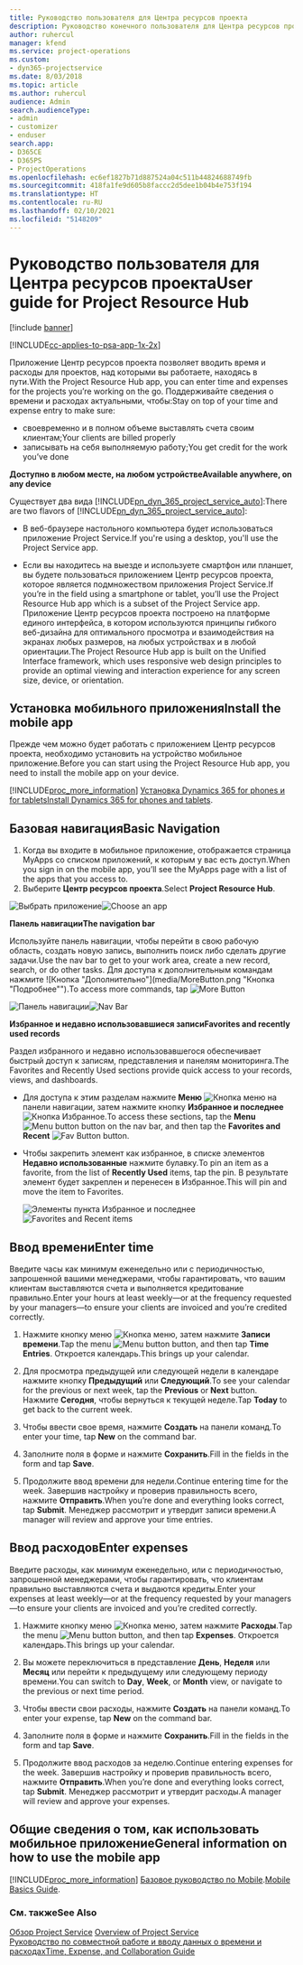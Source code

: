 ```yaml
---
title: Руководство пользователя для Центра ресурсов проекта
description: Руководство конечного пользователя для Центра ресурсов проекта для Project Service
author: ruhercul
manager: kfend
ms.service: project-operations
ms.custom:
- dyn365-projectservice
ms.date: 8/03/2018
ms.topic: article
ms.author: ruhercul
audience: Admin
search.audienceType:
- admin
- customizer
- enduser
search.app:
- D365CE
- D365PS
- ProjectOperations
ms.openlocfilehash: ec6ef1827b71d887524a04c511b44824688749fb
ms.sourcegitcommit: 418fa1fe9d605b8faccc2d5dee1b04b4e753f194
ms.translationtype: HT
ms.contentlocale: ru-RU
ms.lasthandoff: 02/10/2021
ms.locfileid: "5148209"
---
```

# <a name="user-guide-for-project-resource-hub"></a><span data-ttu-id="c619e-103">Руководство пользователя для Центра ресурсов проекта</span><span class="sxs-lookup"><span data-stu-id="c619e-103">User guide for Project Resource Hub</span></span>

[!include [banner](../includes/psa-now-project-operations.md)]

[!INCLUDE[cc-applies-to-psa-app-1x-2x](../includes/cc-applies-to-psa-app-1x-2x.md)]

<span data-ttu-id="c619e-104">Приложение Центр ресурсов проекта позволяет вводить время и расходы для проектов, над которыми вы работаете, находясь в пути.</span><span class="sxs-lookup"><span data-stu-id="c619e-104">With the Project Resource Hub app, you can enter time and expenses for the projects you’re working on the go.</span></span> <span data-ttu-id="c619e-105">Поддерживайте сведения о времени и расходах актуальными, чтобы:</span><span class="sxs-lookup"><span data-stu-id="c619e-105">Stay on top of your time and expense entry to make sure:</span></span>

- <span data-ttu-id="c619e-106">своевременно и в полном объеме выставлять счета своим клиентам;</span><span class="sxs-lookup"><span data-stu-id="c619e-106">Your clients are billed properly</span></span>
- <span data-ttu-id="c619e-107">записывать на себя выполняемую работу;</span><span class="sxs-lookup"><span data-stu-id="c619e-107">You get credit for the work you’ve done</span></span>

<span data-ttu-id="c619e-108">**Доступно в любом месте, на любом устройстве**</span><span class="sxs-lookup"><span data-stu-id="c619e-108">**Available anywhere, on any device**</span></span>

<span data-ttu-id="c619e-109">Существует два вида [!INCLUDE[pn_dyn_365_project_service_auto](../includes/pn-dyn-365-project-service-auto.md)]:</span><span class="sxs-lookup"><span data-stu-id="c619e-109">There are two flavors of [!INCLUDE[pn_dyn_365_project_service_auto](../includes/pn-dyn-365-project-service-auto.md)]:</span></span> 

- <span data-ttu-id="c619e-110">В веб-браузере настольного компьютера будет использоваться приложение Project Service.</span><span class="sxs-lookup"><span data-stu-id="c619e-110">If you're using a desktop, you'll use the Project Service app.</span></span> 

- <span data-ttu-id="c619e-111">Если вы находитесь на выезде и используете смартфон или планшет, вы будете пользоваться приложением Центр ресурсов проекта, которое является подмножеством приложения Project Service.</span><span class="sxs-lookup"><span data-stu-id="c619e-111">If you’re in the field using a smartphone or tablet, you’ll use the Project Resource Hub app which is a subset of the Project Service  app.</span></span> <span data-ttu-id="c619e-112">Приложение Центр ресурсов проекта построено на платформе единого интерфейса, в котором используются принципы гибкого веб-дизайна для оптимального просмотра и взаимодействия на экранах любых размеров, на любых устройствах и в любой ориентации.</span><span class="sxs-lookup"><span data-stu-id="c619e-112">The Project Resource Hub app is built on the Unified Interface framework, which uses responsive web design principles to provide an optimal viewing and interaction experience for any screen size, device, or orientation.</span></span> 


## <a name="install-the-mobile-app"></a><span data-ttu-id="c619e-113">Установка мобильного приложения</span><span class="sxs-lookup"><span data-stu-id="c619e-113">Install the mobile app</span></span>
<span data-ttu-id="c619e-114">Прежде чем можно будет работать с приложением Центр ресурсов проекта, необходимо установить на устройство мобильное приложение.</span><span class="sxs-lookup"><span data-stu-id="c619e-114">Before you can start using the Project Resource Hub app, you need to install the mobile app on your device.</span></span> 

[!INCLUDE[proc_more_information](../includes/proc-more-information.md)] <span data-ttu-id="c619e-115">[Установка Dynamics 365 for phones и for tablets](https://docs.microsoft.com/dynamics365/mobile-app/install-dynamics-365-for-phones-and-tablets)</span><span class="sxs-lookup"><span data-stu-id="c619e-115">[Install Dynamics 365 for phones and tablets](https://docs.microsoft.com/dynamics365/mobile-app/install-dynamics-365-for-phones-and-tablets).</span></span>

## <a name="basic-navigation"></a><span data-ttu-id="c619e-116">Базовая навигация</span><span class="sxs-lookup"><span data-stu-id="c619e-116">Basic Navigation</span></span>
1.  <span data-ttu-id="c619e-117">Когда вы входите в мобильное приложение, отображается страница MyApps со списком приложений, к которым у вас есть доступ.</span><span class="sxs-lookup"><span data-stu-id="c619e-117">When you sign in on the mobile app, you’ll see the MyApps page with a list of the apps that you access to.</span></span> 
2.  <span data-ttu-id="c619e-118">Выберите **Центр ресурсов проекта**.</span><span class="sxs-lookup"><span data-stu-id="c619e-118">Select **Project Resource Hub**.</span></span>

<span data-ttu-id="c619e-119">![Выбрать приложение](media/chooseApp_1.png "Выбрать приложение")</span><span class="sxs-lookup"><span data-stu-id="c619e-119">![Choose an app](media/chooseApp_1.png "Choose an app")</span></span>

<span data-ttu-id="c619e-120">**Панель навигации**</span><span class="sxs-lookup"><span data-stu-id="c619e-120">**The navigation bar**</span></span>

<span data-ttu-id="c619e-121">Используйте панель навигации, чтобы перейти в свою рабочую область, создать новую запись, выполнить поиск либо сделать другие задачи.</span><span class="sxs-lookup"><span data-stu-id="c619e-121">Use the nav bar to get to your work area, create a new record, search, or do other tasks.</span></span> <span data-ttu-id="c619e-122">Для доступа к дополнительным командам нажмите ![Кнопка "Дополнительно"](media/MoreButton.png "Кнопка "Подробнее"").</span><span class="sxs-lookup"><span data-stu-id="c619e-122">To access more commands, tap ![More Button](media/MoreButton.png "More Button")</span></span>

<span data-ttu-id="c619e-123">![Панель навигации](media/NavBar_2.png "Панель навигации")</span><span class="sxs-lookup"><span data-stu-id="c619e-123">![Nav Bar](media/NavBar_2.png "Nav Bar")</span></span>

<span data-ttu-id="c619e-124">**Избранное и недавно использовавшиеся записи**</span><span class="sxs-lookup"><span data-stu-id="c619e-124">**Favorites and recently used records**</span></span>

<span data-ttu-id="c619e-125">Раздел избранного и недавно использовавшегося обеспечивает быстрый доступ к записям, представления и панелям мониторинга.</span><span class="sxs-lookup"><span data-stu-id="c619e-125">The Favorites and Recently Used sections provide quick access to your records, views, and dashboards.</span></span> 

- <span data-ttu-id="c619e-126">Для доступа к этим разделам нажмите **Меню** ![Кнопка меню](media/MenuButton.png "Кнопка меню") на панели навигации, затем нажмите кнопку **Избранное и последнее** ![Кнопка Избранное](media/FavButton.png "Кнопка избранного").</span><span class="sxs-lookup"><span data-stu-id="c619e-126">To access these sections, tap the **Menu** ![Menu button](media/MenuButton.png "Menu button") button on the nav bar, and then tap the **Favorites and Recent** ![Fav Button](media/FavButton.png "Fav Button") button.</span></span>

- <span data-ttu-id="c619e-127">Чтобы закрепить элемент как избранное, в списке элементов **Недавно использованные** нажмите булавку.</span><span class="sxs-lookup"><span data-stu-id="c619e-127">To pin an item as a favorite, from the list of **Recently Used** items, tap the pin.</span></span> <span data-ttu-id="c619e-128">В результате элемент будет закреплен и перенесен в Избранное.</span><span class="sxs-lookup"><span data-stu-id="c619e-128">This will pin and move the item to Favorites.</span></span>

  <span data-ttu-id="c619e-129">![Элементы пункта Избранное и последнее](media/Favs_3.png "Элементы пункта Избранное и последнее")</span><span class="sxs-lookup"><span data-stu-id="c619e-129">![Favorites and Recent items](media/Favs_3.png "Favorites and Recent items")</span></span>
 
## <a name="enter-time"></a><span data-ttu-id="c619e-130">Ввод времени</span><span class="sxs-lookup"><span data-stu-id="c619e-130">Enter time</span></span>
<span data-ttu-id="c619e-131">Введите часы как минимум еженедельно или с периодичностью, запрошенной вашими менеджерами, чтобы гарантировать, что вашим клиентам выставляются счета и выполняется кредитование правильно.</span><span class="sxs-lookup"><span data-stu-id="c619e-131">Enter your hours at least weekly—or at the frequency requested by your managers—to ensure your clients are invoiced and you’re credited correctly.</span></span>

1. <span data-ttu-id="c619e-132">Нажмите кнопку меню ![Кнопка меню](media/MenuButton.png "Кнопка меню"), затем нажмите **Записи времени**.</span><span class="sxs-lookup"><span data-stu-id="c619e-132">Tap the menu ![Menu button](media/MenuButton.png "Menu button") button, and then tap **Time Entries**.</span></span> <span data-ttu-id="c619e-133">Откроется календарь.</span><span class="sxs-lookup"><span data-stu-id="c619e-133">This brings up your calendar.</span></span>

2. <span data-ttu-id="c619e-134">Для просмотра предыдущей или следующей недели в календаре нажмите кнопку **Предыдущий** или **Следующий**.</span><span class="sxs-lookup"><span data-stu-id="c619e-134">To see your calendar for the previous or next week, tap the **Previous** or **Next** button.</span></span> <span data-ttu-id="c619e-135">Нажмите **Сегодня**, чтобы вернуться к текущей неделе.</span><span class="sxs-lookup"><span data-stu-id="c619e-135">Tap **Today** to get back to the current week.</span></span>

3. <span data-ttu-id="c619e-136">Чтобы ввести свое время, нажмите **Создать** на панели команд.</span><span class="sxs-lookup"><span data-stu-id="c619e-136">To enter your time, tap **New** on the command bar.</span></span> 

4. <span data-ttu-id="c619e-137">Заполните поля в форме и нажмите **Сохранить**.</span><span class="sxs-lookup"><span data-stu-id="c619e-137">Fill in the fields in the form and tap **Save**.</span></span>

5. <span data-ttu-id="c619e-138">Продолжите ввод времени для недели.</span><span class="sxs-lookup"><span data-stu-id="c619e-138">Continue entering time for the week.</span></span> <span data-ttu-id="c619e-139">Завершив настройку и проверив правильность всего, нажмите **Отправить**.</span><span class="sxs-lookup"><span data-stu-id="c619e-139">When you’re done and everything looks correct, tap **Submit**.</span></span> <span data-ttu-id="c619e-140">Менеджер рассмотрит и утвердит записи времени.</span><span class="sxs-lookup"><span data-stu-id="c619e-140">A manager will review and approve your time entries.</span></span>

## <a name="enter-expenses"></a><span data-ttu-id="c619e-141">Ввод расходов</span><span class="sxs-lookup"><span data-stu-id="c619e-141">Enter expenses</span></span> 
<span data-ttu-id="c619e-142">Введите расходы, как минимум еженедельно, или с периодичностью, запрошенной менеджерами, чтобы гарантировать, что клиентам правильно выставляются счета и выдаются кредиты.</span><span class="sxs-lookup"><span data-stu-id="c619e-142">Enter your expenses at least weekly—or at the frequency requested by your managers—to ensure your clients are invoiced and you’re credited correctly.</span></span>

1. <span data-ttu-id="c619e-143">Нажмите кнопку меню ![Кнопка меню](media/MenuButton.png "Кнопка меню"), затем нажмите **Расходы**.</span><span class="sxs-lookup"><span data-stu-id="c619e-143">Tap the menu ![Menu button](media/MenuButton.png "Menu button") button, and then tap **Expenses**.</span></span> <span data-ttu-id="c619e-144">Откроется календарь.</span><span class="sxs-lookup"><span data-stu-id="c619e-144">This brings up your calendar.</span></span>

2. <span data-ttu-id="c619e-145">Вы можете переключиться в представление **День**, **Неделя** или **Месяц** или перейти к предыдущему или следующему периоду времени.</span><span class="sxs-lookup"><span data-stu-id="c619e-145">You can switch to **Day**, **Week**, or **Month** view, or navigate to the previous or next time period.</span></span> 

3. <span data-ttu-id="c619e-146">Чтобы ввести свои расходы, нажмите **Создать** на панели команд.</span><span class="sxs-lookup"><span data-stu-id="c619e-146">To enter your expense, tap **New** on the command bar.</span></span> 

4. <span data-ttu-id="c619e-147">Заполните поля в форме и нажмите **Сохранить**.</span><span class="sxs-lookup"><span data-stu-id="c619e-147">Fill in the fields in the form and tap **Save**.</span></span>

5. <span data-ttu-id="c619e-148">Продолжите ввод расходов за неделю.</span><span class="sxs-lookup"><span data-stu-id="c619e-148">Continue entering expenses for the week.</span></span> <span data-ttu-id="c619e-149">Завершив настройку и проверив правильность всего, нажмите **Отправить**.</span><span class="sxs-lookup"><span data-stu-id="c619e-149">When you’re done and everything looks correct, tap **Submit**.</span></span> <span data-ttu-id="c619e-150">Менеджер рассмотрит и утвердит расходы.</span><span class="sxs-lookup"><span data-stu-id="c619e-150">A manager will review and approve your expenses.</span></span>

## <a name="general-information-on-how-to-use-the-mobile-app"></a><span data-ttu-id="c619e-151">Общие сведения о том, как использовать мобильное приложение</span><span class="sxs-lookup"><span data-stu-id="c619e-151">General information on how to use the mobile app</span></span> 
[!INCLUDE[proc_more_information](../includes/proc-more-information.md)] <span data-ttu-id="c619e-152">[Базовое руководство по Mobile](https://docs.microsoft.com/dynamics365/mobile-app/dynamics-365-phones-tablets-users-guide).</span><span class="sxs-lookup"><span data-stu-id="c619e-152">[Mobile Basics Guide](https://docs.microsoft.com/dynamics365/mobile-app/dynamics-365-phones-tablets-users-guide).</span></span>

### <a name="see-also"></a><span data-ttu-id="c619e-153">См. также</span><span class="sxs-lookup"><span data-stu-id="c619e-153">See Also</span></span>  
 <span data-ttu-id="c619e-154">[Обзор Project Service](../psa/overview.md) </span><span class="sxs-lookup"><span data-stu-id="c619e-154">[Overview of Project Service](../psa/overview.md) </span></span>  
 [<span data-ttu-id="c619e-155">Руководство по совместной работе и вводу данных о времени и расходах</span><span class="sxs-lookup"><span data-stu-id="c619e-155">Time, Expense, and Collaboration Guide</span></span>](../psa/time-expense-collaboration-guide.md)   
 

